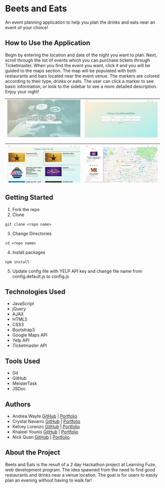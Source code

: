 # Beets and Eats

An event planning application to help you plan the drinks and eats near an event of your choice! 

## How to Use the Application

Begin by entering the location and date of the night you want to plan. Next, scroll through the list of events which you can purchase tickets through Ticketmaster. When you find the event you want, click it and you will be guided to the maps section. The map will be populated with both restaurants and bars located near the event venue. The markers are colored according to their type, drinks or eats. The user can click a marker to see basic information, or look to the sidebar to see a more detailed description. Enjoy your night!

![Landing Page](client/images/landingpage.jpg) | ![Search for Events](client/images/searchpage.jpg)
:-------------------------:|:-------------------------:

![Listings Page](client/images/listings.jpg) | ![Map Page](client/images/map.jpg)
:-------------------------:|:-------------------------:

## Getting Started

1. Fork the repo 
2. Clone
```
git clone <repo name>
```
3. Change Directories
```
cd <repo name>
```
4. Install packages
```
npm install
```
5. Update config file with YELP API key and change file name from config.default.js to config.js

## Technologies Used

* JavaScript
* jQuery
* AJAX
* HTML5
* CSS3
* Bootstrap3
* Google Maps API
* Yelp API
* Ticketmaster API

## Tools Used

* Git
* GitHub
* MeisterTask
* JSDoc

## Authors

* Andrea Wayte [GitHub](https://github.com/andreasandpiper) | [Portfolio](https://andreawayte.com/)
* Crystal Navarro [GitHub](https://github.com/xoxocrystyle) | [Portfolio](https://crystalnavarro.com/)
* Kelcey Lorenzo [GitHub](https://github.com/m13kelore) | [Portfolio](https://kelceylorenzo.com/)
* Khaleel Younis [GitHub](https://github.com/stallenvp) | [Portfolio](https://khaleelyounis.com/)
* Nick Quan [GitHub](https://github.com/nickkquan) | [Portfolio](https://nickquan.com)

## About the Project

Beets and Eats is the result of a 2 day Hackathon project at Learning Fuze, web development program. The idea spawned from the need to find good restaurants and drinks near a venue location. The goal is for users to easily plan an evening without having to walk far!



